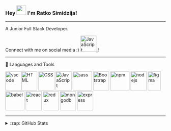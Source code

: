 ### Hey <img src="https://raw.githubusercontent.com/MartinHeinz/MartinHeinz/master/wave.gif" width="30px"> I'm Ratko Simidzija!

---

A Junior Full Stack Developer.

Connect with me on social media :)
[<img src="https://cdn.jsdelivr.net/gh/devicons/devicon/icons/linkedin/linkedin-original.svg" alt="JavaScript" width="50" height="50"/>
](https://linkedin.com/in/ratkosimidzija)!

---

🧰 Languages and Tools


<img src="https://cdn.jsdelivr.net/gh/devicons/devicon/icons/vscode/vscode-original.svg" alt="vscode" width="50" height="60"/><img src="https://cdn.jsdelivr.net/gh/devicons/devicon/icons/html5/html5-original.svg" alt="HTML" width="50" height="60"/>
<img src="https://cdn.jsdelivr.net/gh/devicons/devicon/icons/css3/css3-original.svg" alt="CSS" width="50" height="60"/>
<img src="https://cdn.jsdelivr.net/gh/devicons/devicon/icons/javascript/javascript-original.svg" alt="JavaScript" width="50" height="60"/>
<img src="https://cdn.jsdelivr.net/gh/devicons/devicon/icons/sass/sass-original.svg" alt="sass" width="60" height="60"/>
<img src="https://cdn.jsdelivr.net/gh/devicons/devicon/icons/bootstrap/bootstrap-plain.svg" alt="Bootstrap" width="50" height="60"/>
<img src="https://cdn.jsdelivr.net/gh/devicons/devicon/icons/npm/npm-original-wordmark.svg" alt="npm" width="60" height="60"/>
<img src="https://cdn.jsdelivr.net/gh/devicons/devicon/icons/nodejs/nodejs-original.svg" alt="nodejs" width="50" height="60"/>
<img src="https://cdn.jsdelivr.net/gh/devicons/devicon/icons/figma/figma-original.svg" alt="figma" width="40" height="60"/>
<img src="https://cdn.jsdelivr.net/gh/devicons/devicon/icons/babel/babel-original.svg" alt="babel" width="60" height="60"/>
<img src="https://cdn.jsdelivr.net/gh/devicons/devicon/icons/react/react-original.svg" alt="react" width="50" height="60"/>
<img src="https://cdn.jsdelivr.net/gh/devicons/devicon/icons/redux/redux-original.svg" alt="redux" width="50" height="60"/>
<img src="https://cdn.jsdelivr.net/gh/devicons/devicon/icons/mongodb/mongodb-plain-wordmark.svg" alt="mongodb" width="50" height="60"/>
<img src="https://simpleicons.org/icons/express.svg" alt="express" width="50" height="60"/>

---

<details>
  <summary>:zap: GitHub Stats</summary>

  <img align="left" alt="Ratko's GitHub Stats" src="https://github-readme-stats-pi-topaz-17.vercel.app/api?username=ratko-sim&show_icons=true&theme=radical"/>

</details>






